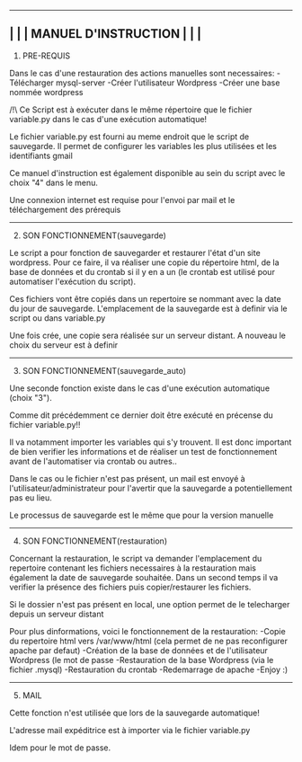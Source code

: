  -------------------------------------------------------------------------
|									  |
|			MANUEL D'INSTRUCTION				  |
|									  |
 --------------------------------------------------------------------------

1. PRE-REQUIS

Dans le cas d'une restauration des actions manuelles sont necessaires:
	-Télécharger mysql-server
	-Créer l'utilisateur Wordpress
	-Créer une base nommée wordpress

/!\ Ce Script est à exécuter dans le même répertoire que le fichier variable.py dans le cas d'une exécution automatique!

Le fichier variable.py est fourni au meme endroit que le script de sauvegarde. Il permet de configurer les variables les plus utilisées et les identifiants gmail

Ce manuel d'instruction est également disponible au sein du script avec le choix "4" dans le menu.

Une connexion internet est requise pour l'envoi par mail et le téléchargement des prérequis


--------------------------------------------------------------------------------------------------------------------------------------------------------------

2. SON FONCTIONNEMENT(sauvegarde)

Le script a pour fonction de sauvegarder et restaurer l'état d'un site wordpress.
Pour ce faire, il va réaliser une copie du répertoire html, de la base de données et du crontab si il y en a un (le crontab est utilisé pour automatiser l'exécution du script).

Ces fichiers vont être copiés dans un repertoire se nommant avec la date du jour de sauvegarde. L'emplacement de la sauvegarde est à definir via le script ou dans variable.py

Une fois crée, une copie sera réalisée sur un serveur distant. A nouveau le choix du serveur est à definir

--------------------------------------------------------------------------------------------------------------------------------------------------------------

3. SON FONCTIONNEMENT(sauvegarde_auto)

Une seconde fonction existe dans le cas d'une exécution automatique  (choix "3"). 

Comme dit précédemment ce dernier doit être exécuté en précense du fichier variable.py!!

Il va notamment importer les variables qui s'y trouvent. Il est donc important de bien verifier les informations et de réaliser un test de fonctionnement avant de l'automatiser via crontab ou autres..

Dans le cas ou le fichier n'est pas présent, un mail est envoyé à l'utilisateur/administrateur pour l'avertir que la sauvegarde a potentiellement pas eu lieu.

Le processus de sauvegarde est le même que pour la version manuelle

----------------------------------------------------------------------------------------------------------------------------------------------------------------

4. SON FONCTIONNEMENT(restauration)

Concernant la restauration, le script va demander l'emplacement du repertoire contenant les fichiers necessaires à la restauration mais également la date de sauvegarde souhaitée.
Dans un second temps il va verifier la présence des fichiers puis copier/restaurer les fichiers.

Si le dossier n'est pas présent en local, une option permet de le telecharger depuis un serveur distant


Pour plus dinformations, voici le fonctionnement de la restauration:
	-Copie du repertoire html vers /var/www/html (cela permet de ne pas reconfigurer apache par defaut)
	-Création de la base de données et de l'utilisateur Wordpress (le mot de passe
	-Restauration de la base Wordpress (via le fichier .mysql)
	-Restauration du crontab
	-Redemarrage de apache
	-Enjoy :)

----------------------------------------------------------------------------------------------------------------------------------------------------------------

5. MAIL

Cette fonction n'est utilisée que lors de la sauvegarde automatique!

L'adresse mail expéditrice est à importer via le fichier variable.py

Idem pour le mot de passe.

